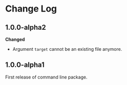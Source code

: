# Change Log

## 1.0.0-alpha2

**Changed**

- Argument `target` cannot be an existing file anymore.

## 1.0.0-alpha1

First release of command line package.
